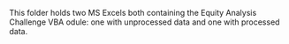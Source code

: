 This folder holds two MS Excels both containing the Equity Analysis Challenge VBA odule: one with unprocessed data and one with processed data.
